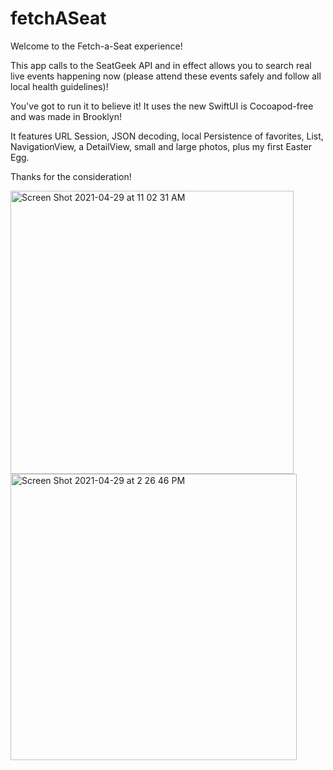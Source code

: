 # fetchASeat

Welcome to the Fetch-a-Seat experience!

This app calls to the SeatGeek API and in effect allows you to search real live events happening now (please attend these events safely and follow all local health guidelines)!

You've got to run it to believe it! It uses the new SwiftUI is Cocoapod-free and was made in Brooklyn!

It features URL Session, JSON decoding, local Persistence of favorites, List, NavigationView, a DetailView, small and large photos, plus my first Easter Egg.

Thanks for the consideration!

<img width="453" alt="Screen Shot 2021-04-29 at 11 02 31 AM" src="https://user-images.githubusercontent.com/37166748/116602331-93819c00-a8f9-11eb-94d1-258bed07e7bd.png">

<img width="458" alt="Screen Shot 2021-04-29 at 2 26 46 PM" src="https://user-images.githubusercontent.com/37166748/116602442-bd3ac300-a8f9-11eb-851a-64d869f306da.png">
